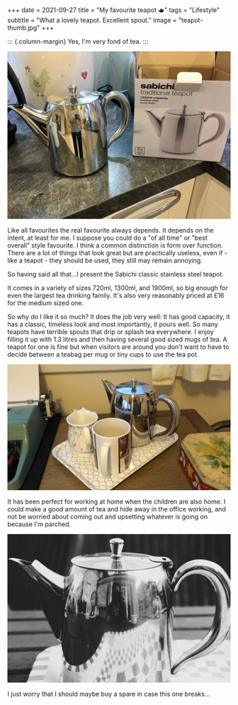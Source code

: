+++
date =  2021-09-27
title =  "My favourite teapot 🫖"
tags =  "Lifestyle"
subtitle =  "What a lovely teapot. Excellent spout."
image = "teapot-thumb.jpg"
+++


::: {.column-margin}
Yes, I'm very fond of tea.
:::


![Sabinchi teapot and box](in-box.jpg "Sabinchi teapot and box")

Like all favourites the real favourite always depends. It depends on the intent, at least for me. I suppose you could do a "of all time" or "best overall" style favourite. I think a common distinction is form over function. There are a lot of things that look great but are practically useless, even if - like a teapot - they should be used, they still may remain annoying.

So having said all that...I present the Sabichi classic stainless steel teapot.

It comes in a variety of sizes 720ml, 1300ml, and 1900ml, so big enough for even the largest tea drinking family. It's also very reasonably priced at £16 for the medium sized one.

So why do I like it so much? It does the job very well: It has good capacity, it has a classic, timeless look and most importantly, it pours well. So many teapots have terrible spouts that drip or splash tea everywhere. I enjoy filling it up with 1.3 litres and then having several good sized mugs of tea. A teapot for one is fine but when visitors are around you don't want to have to decide between a teabag per mug or tiny cups to use the tea pot.

![The joys of working at home](on-tray.jpg "The joys of working at home")

It has been perfect for working at home when the children are also home. I could make a good amount of tea and hide away in the office working, and not be worried about coming out and upsetting whatever is going on because I'm parched.

![Teapot](teapot-thumb.jpg)

I just worry that I should maybe buy a spare in case this one breaks...
